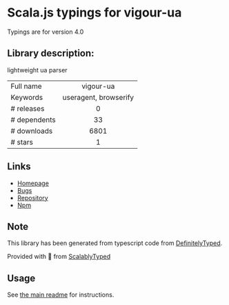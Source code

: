 
# Scala.js typings for vigour-ua

Typings are for version 4.0

## Library description:
lightweight ua parser

|                    |                 |
| ------------------ | :-------------: |
| Full name          | vigour-ua |
| Keywords           | useragent, browserify |
| # releases         | 0 |
| # dependents       | 33 |
| # downloads        | 6801 |
| # stars            | 1 |

## Links
- [Homepage](https://github.com/vigour-io/ua#readme)
- [Bugs](https://github.com/vigour-io/ua/issues)
- [Repository](https://github.com/vigour-io/ua)
- [Npm](https://www.npmjs.com/package/vigour-ua)
    


## Note
This library has been generated from typescript code from [DefinitelyTyped](https://definitelytyped.org).

Provided with :purple_heart: from [ScalablyTyped](https://github.com/oyvindberg/ScalablyTyped)

## Usage
See [the main readme](../../readme.md) for instructions.


